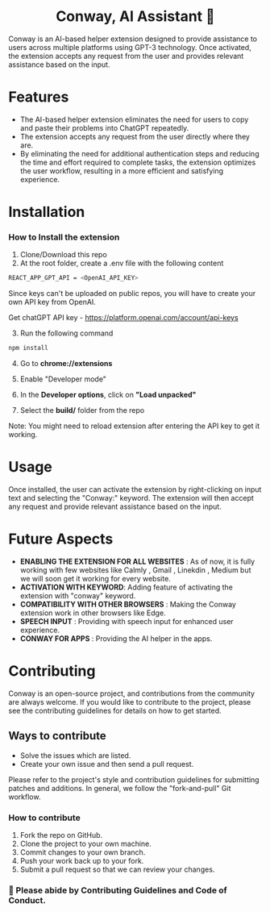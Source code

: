<h1 align='center'> Conway, AI Assistant 🤖 </h1>
Conway is an AI-based helper extension designed to provide assistance to users across multiple platforms using GPT-3 technology. 
Once activated, the extension accepts any request from the user and provides relevant assistance based on the input.

# Features
* The AI-based helper extension eliminates the need for users to copy and paste their problems into ChatGPT repeatedly.
* The extension accepts any request from the user directly where they are.
* By eliminating the need for additional authentication steps and reducing the time and effort required to complete tasks, the extension optimizes the user workflow, resulting in a more efficient and satisfying experience.

# Installation
### How to Install the extension
1. Clone/Download this repo
2. At the root folder, create a .env file with the following content
 ```bash
 REACT_APP_GPT_API = <OpenAI_API_KEY>
 ```
Since keys can't be uploaded on public repos, you will have to create your own API key from OpenAI.

Get chatGPT API key - https://platform.openai.com/account/api-keys

3. Run the following command


 ```bash
npm install
```

 
4. Go to **chrome://extensions**

5. Enable "Developer mode"

6. In the **Developer options**, click on **"Load unpacked"**

7. Select the **build/** folder from the repo

Note: You might need to reload extension after entering the API key to get it working.

# Usage
Once installed, the user can activate the extension by right-clicking on input text and selecting the "Conway:" keyword. The extension will then accept any request and provide relevant assistance based on the input.

# Future Aspects
* **ENABLING THE EXTENSION FOR ALL WEBSITES** : As of now, it is fully working with few websites like Calmly , Gmail , Linekdin , Medium but we will soon get it working for every website.
* **ACTIVATION WITH KEYWORD**: Adding feature of activating the extension with "conway" keyword.
* **COMPATIBILITY WITH OTHER BROWSERS** : Making the Conway extension work in other browsers like Edge.
* **SPEECH INPUT** : Providing with speech input for enhanced user experience.
* **CONWAY FOR APPS** : Providing the AI helper in the apps.

# Contributing
Conway is an open-source project, and contributions from the community are always welcome. If you would like to contribute to the project, please see the contributing guidelines for details on how to get started.

## Ways to contribute
* Solve the issues which are listed.
* Create your own issue and then send a pull request.

Please refer to the project's style and contribution guidelines for submitting patches and additions. In general, we follow the "fork-and-pull" Git workflow.
### How to contribute
1. Fork the repo on GitHub.
2. Clone the project to your own machine.
3. Commit changes to your own branch.
4. Push your work back up to your fork.
5. Submit a pull request so that we can review your changes.
### 🚀 Please abide by  **Contributing Guidelines** and **Code of Conduct**.


